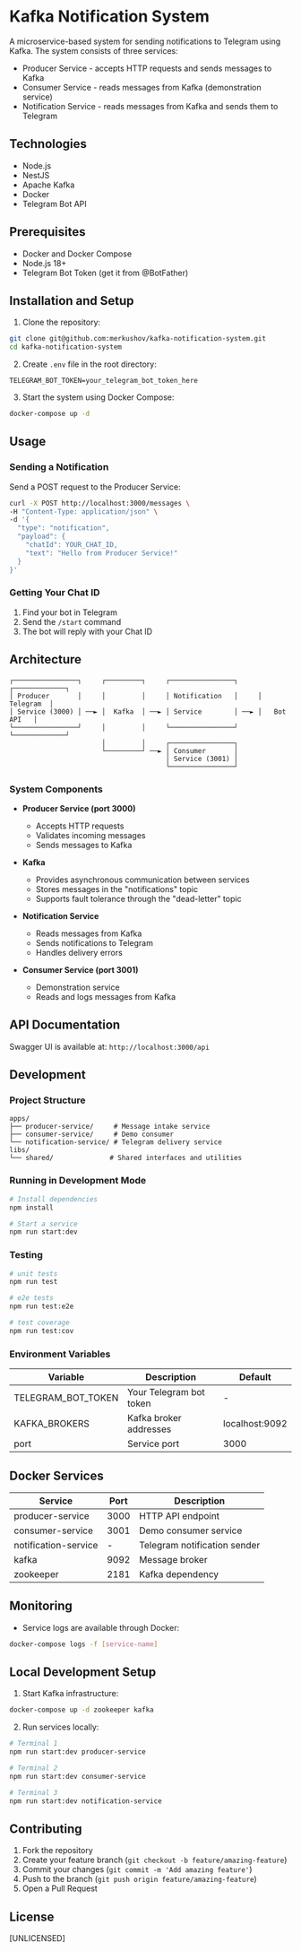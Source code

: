 # Kafka Notification System

A microservice-based system for sending notifications to Telegram using Kafka. The system consists of three services:
- Producer Service - accepts HTTP requests and sends messages to Kafka
- Consumer Service - reads messages from Kafka (demonstration service)
- Notification Service - reads messages from Kafka and sends them to Telegram

## Technologies

- Node.js
- NestJS
- Apache Kafka
- Docker
- Telegram Bot API

## Prerequisites

- Docker and Docker Compose
- Node.js 18+
- Telegram Bot Token (get it from @BotFather)

## Installation and Setup

1. Clone the repository:
```bash
git clone git@github.com:merkushov/kafka-notification-system.git
cd kafka-notification-system
```

2. Create `.env` file in the root directory:
```env
TELEGRAM_BOT_TOKEN=your_telegram_bot_token_here
```

3. Start the system using Docker Compose:
```bash
docker-compose up -d
```

## Usage

### Sending a Notification

Send a POST request to the Producer Service:

```bash
curl -X POST http://localhost:3000/messages \
-H "Content-Type: application/json" \
-d '{
  "type": "notification",
  "payload": {
    "chatId": YOUR_CHAT_ID,
    "text": "Hello from Producer Service!"
  }
}'
```

### Getting Your Chat ID

1. Find your bot in Telegram
2. Send the `/start` command
3. The bot will reply with your Chat ID

## Architecture

```
┌────────────────┐     ┌─────────┐     ┌────────────────┐     ┌─────────────┐
│ Producer       │     │         │     │ Notification   │     │   Telegram  │
│ Service (3000) │ ──► │  Kafka  │ ──► │ Service        │ ──► │   Bot API   │
└────────────────┘     │         │     └────────────────┘     └─────────────┘
                       │         │     ┌────────────────┐
                       └─────────┘ ──► │ Consumer       │
                                       │ Service (3001) │
                                       └────────────────┘
```

### System Components

- **Producer Service (port 3000)**
  - Accepts HTTP requests
  - Validates incoming messages
  - Sends messages to Kafka

- **Kafka**
  - Provides asynchronous communication between services
  - Stores messages in the "notifications" topic
  - Supports fault tolerance through the "dead-letter" topic

- **Notification Service**
  - Reads messages from Kafka
  - Sends notifications to Telegram
  - Handles delivery errors

- **Consumer Service (port 3001)**
  - Demonstration service
  - Reads and logs messages from Kafka

## API Documentation

Swagger UI is available at: `http://localhost:3000/api`

## Development

### Project Structure

```
apps/
├── producer-service/     # Message intake service
├── consumer-service/     # Demo consumer
└── notification-service/ # Telegram delivery service
libs/
└── shared/              # Shared interfaces and utilities
```

### Running in Development Mode

```bash
# Install dependencies
npm install

# Start a service
npm run start:dev
```

### Testing

```bash
# unit tests
npm run test

# e2e tests
npm run test:e2e

# test coverage
npm run test:cov
```

### Environment Variables

| Variable | Description | Default |
|----------|-------------|---------|
| TELEGRAM_BOT_TOKEN | Your Telegram bot token | - |
| KAFKA_BROKERS | Kafka broker addresses | localhost:9092 |
| port | Service port | 3000 |

## Docker Services

| Service | Port | Description |
|---------|------|-------------|
| producer-service | 3000 | HTTP API endpoint |
| consumer-service | 3001 | Demo consumer service |
| notification-service | - | Telegram notification sender |
| kafka | 9092 | Message broker |
| zookeeper | 2181 | Kafka dependency |

## Monitoring

- Service logs are available through Docker:
```bash
docker-compose logs -f [service-name]
```

## Local Development Setup

1. Start Kafka infrastructure:
```bash
docker-compose up -d zookeeper kafka
```

2. Run services locally:
```bash
# Terminal 1
npm run start:dev producer-service

# Terminal 2
npm run start:dev consumer-service

# Terminal 3
npm run start:dev notification-service
```

## Contributing

1. Fork the repository
2. Create your feature branch (`git checkout -b feature/amazing-feature`)
3. Commit your changes (`git commit -m 'Add amazing feature'`)
4. Push to the branch (`git push origin feature/amazing-feature`)
5. Open a Pull Request

## License

[UNLICENSED]